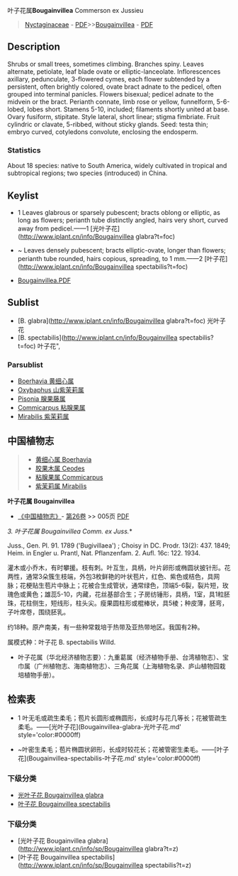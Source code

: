 叶子花属**Bougainvillea** Commerson ex Jussieu

> [Nyctaginaceae](http://www.iplant.cn/info/Nyctaginaceae?t=foc) - [PDF](http://www.iplant.cn/foc/pdf/Nyctaginaceae.pdf)>>[Bougainvillea](http://www.iplant.cn/info/Bougainvillea?t=foc) - [PDF](http://www.iplant.cn/foc/pdf/Bougainvillea.pdf)

## Description

Shrubs or small trees, sometimes climbing. Branches spiny. Leaves alternate, petiolate, leaf blade ovate or elliptic-lanceolate. Inflorescences axillary, pedunculate, 3-flowered cymes, each flower subtended by a persistent, often brightly colored, ovate bract adnate to the pedicel, often grouped into terminal panicles. Flowers bisexual; pedicel adnate to the midvein or the bract. Perianth connate, limb rose or yellow, funnelform, 5-6-lobed, lobes short. Stamens 5-10, included; filaments shortly united at base. Ovary fusiform, stipitate. Style lateral, short linear; stigma fimbriate. Fruit cylindric or clavate, 5-ribbed, without sticky glands. Seed: testa thin; embryo curved, cotyledons convolute, enclosing the endosperm.

### Statistics
About 18 species: native to South America, widely cultivated in tropical and subtropical regions; two species (introduced) in China.


## Keylist

* 1 Leaves glabrous or sparsely pubescent; bracts oblong or elliptic, as long as flowers; perianth tube distinctly angled, hairs very short, curved away from pedicel.——1 [光叶子花](http://www.iplant.cn/info/Bougainvillea glabra?t=foc)
* ~ Leaves densely pubescent; bracts elliptic-ovate, longer than flowers; perianth tube rounded, hairs copious, spreading, to 1 mm.——2 [叶子花](http://www.iplant.cn/info/Bougainvillea spectabilis?t=foc)


* [Bougainvillea.PDF](http://www.iplant.cn/foc/pdf/Bougainvillea.pdf)
## Sublist
* [B.  glabra](http://www.iplant.cn/info/Bougainvillea glabra?t=foc)
 光叶子花
* [B.  spectabilis](http://www.iplant.cn/info/Bougainvillea spectabilis?t=foc) 叶子花",

### Parsublist

* [Boerhavia  黄细心属](http://www.iplant.cn/info/Boerhavia?t=foc)
* [Oxybaphus  山紫茉莉属](http://www.iplant.cn/info/Oxybaphus?t=foc)
* [Pisonia  腺果藤属](http://www.iplant.cn/info/Pisonia?t=foc)
* [Commicarpus  粘腺果属](http://www.iplant.cn/info/Commicarpus?t=foc)
* [Mirabilis  紫茉莉属](http://www.iplant.cn/info/Mirabilis?t=foc)


## 中国植物志

> * [黄细心属  Boerhavia](Boerhavia-黄细心属.md)
> * [胶果木属  Ceodes](http://www.iplant.cn/info/Ceodes?t=z)
> * [粘腺果属  Commicarpus](http://www.iplant.cn/info/Commicarpus?t=z)
> * [紫茉莉属  Mirabilis](http://www.iplant.cn/info/Mirabilis?t=z)


**叶子花属 Bougainvillea**

* [《中国植物志》](http://www.iplant.cn/frps)- [第26卷](http://www.iplant.cn/frps/vol/26) >> 005页 [PDF](http://www.iplant.cn/frps/pdf/26/005y.pdf)


**3. 叶子花属* Bougainvillea Comm. ex Juss.**

Juss., Gen. Pl. 91. 1789 ('Bugivillaea') ; Choisy in DC. Prodr. 13(2): 437. 1849; Heim. in Engler u. Prantl, Nat. Pflanzenfam. 2. Aufl. 16c: 122. 1934.

灌木或小乔木，有时攀援。枝有刺。叶互生，具柄，叶片卵形或椭圆状披针形。花两性，通常3朵簇生枝端，外包3枚鲜艳的叶状苞片，红色、紫色或桔色，具网脉；花梗贴生苞片中脉上；花被合生成管状，通常绿色，顶端5-6裂，裂片短，玫瑰色或黄色；雄蕊5-10，内藏，花丝基部合生；子房纺锤形，具柄，1室，具1粒胚珠，花柱侧生，短线形，柱头尖。瘦果圆柱形或棍棒状，具5棱；种皮薄，胚弯，子叶席卷，围绕胚乳。

约18种。原产南美，有一些种常栽培于热带及亚热带地区。我国有2种。

属模式种：叶子花 B. spectabilis Willd.

* 叶子花属（华北经济植物志要）：九重葛属（经济植物手册、台湾植物志）、宝巾属（广州植物志、海南植物志）、三角花属（上海植物名录、庐山植物园栽培植物手册）。

## 检索表

* 1 叶无毛或疏生柔毛；苞片长圆形或椭圆形，长成时与花几等长；花被管疏生柔毛。——[光叶子花](Bougainvillea-glabra-光叶子花.md'  style='color:#0000ff)

* ~叶密生柔毛；苞片椭圆状卵形，长成时较花长；花被管密生柔毛。——[叶子花](Bougainvillea-spectabilis-叶子花.md'  style='color:#0000ff)

### 下级分类
* [光叶子花  Bougainvillea glabra](Bougainvillea-glabra-光叶子花.md)
* [叶子花  Bougainvillea spectabilis](Bougainvillea-spectabilis-叶子花.md)

### 下级分类
* [光叶子花  Bougainvillea glabra](http://www.iplant.cn/info/sp/Bougainvillea glabra?t=z)
* [叶子花  Bougainvillea spectabilis](http://www.iplant.cn/info/sp/Bougainvillea spectabilis?t=z)
